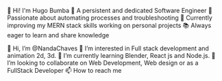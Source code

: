 👋 Hi! I'm Hugo Bumba
🌟 A persistent and dedicated Software Engineer
🚀 Passionate about automating processes and troubleshooting
🔧 Currently improving my MERN stack skills working on personal projects
📚 Always eager to learn and share knowledge

👋 Hi, I’m @NandaChaves
👀 I’m interested in Full stack development and animation 2d, 3d.
🌱 I’m currently learning Blender, React js and Node.js.
💞️ I’m looking to collaborate on Web Development, Web design or as a FullStack Developer
📫 How to reach me

